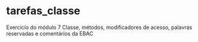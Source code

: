 # tarefas_classe
Exercicío do módulo 7 Classe, métodos, modificadores de acesso, palavras reservadas e comentários da EBAC
